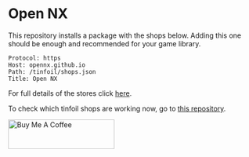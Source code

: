 # Open NX 



This repository installs a package with the shops below. Adding this one should be enough and recommended for your game library.

```
Protocol: https
Host: opennx.github.io
Path: /tinfoil/shops.json
Title: Open NX
```

For full details of the stores click [here](https://github.com/melogabriel/tinfoil-shops).

To check which tinfoil shops are working now, go to [this repository](https://github.com/melogabriel/tinfoil-shops-status).



<a href="https://www.buymeacoffee.com/gabrielmelo" target="_blank"><img src="https://cdn.buymeacoffee.com/buttons/v2/default-yellow.png" alt="Buy Me A Coffee" style="height: 60px !important;width: 217px !important;" ></a>

